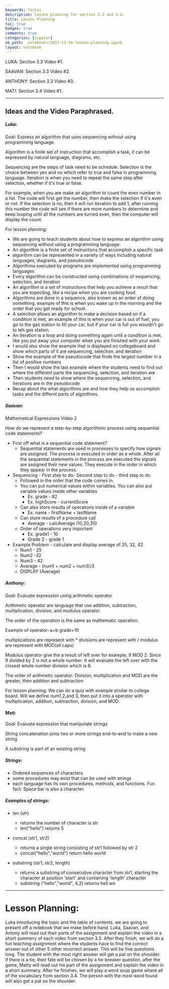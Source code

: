 ```yaml
---
keywords: fastai
description: Lesson planning for section 3.3 and 3.4.
title: Lesson Planning
toc: true 
badges: true
comments: true
categories: [jupyter]
nb_path: _notebooks/2022-11-16-lesson-planning.ipynb
layout: notebook
---
```


<!--
#################################################
### THIS FILE WAS AUTOGENERATED! DO NOT EDIT! ###
#################################################
# file to edit: _notebooks/2022-11-16-lesson-planning.ipynb
-->

<div class="container" id="notebook-container">
        
<div class="cell border-box-sizing text_cell rendered"><div class="inner_cell">
<div class="text_cell_render border-box-sizing rendered_html">
<p>LUKA: Section 3.3 Video #1.</p>
<p>SAAVAN: Section 3.3 Video #2.</p>
<p>ANTHONY: Section 3.3 Video #3.</p>
<p>MATI: Section 3.4 Video #1.</p>
<hr>

</div>
</div>
</div>
<div class="cell border-box-sizing text_cell rendered"><div class="inner_cell">
<div class="text_cell_render border-box-sizing rendered_html">
<h2 id="Ideas-and-the-Video-Paraphrased.">Ideas and the Video Paraphrased.<a class="anchor-link" href="#Ideas-and-the-Video-Paraphrased."> </a></h2><h5 id="Luka:">Luka:<a class="anchor-link" href="#Luka:"> </a></h5><p>Goal: Express an algorithm that uses sequencing without using programming language.</p>
<p>Algorithm is a finite set of instruction that accomplish a task, it can be expressed by natural language, diagrams, etc.</p>
<p>Sequencing are the steps of task need to be schedule.
Selection is the choice between yes and no which refer to true and false in programming language.
Iteration is when you need to repeat the same step after selection, whether if it's true or false.</p>
<p>For example, when you are make an algorithm to count the even 
number in a list. The code will first get the number, then make the selection if it's even or not. If the selection is no, then it will run iteration to add 1, after running this number the code will see if there are more numbers to determine and keep looping until all the numbers are turned even, then the computer will display the count.</p>
<p>For lesson planning:</p>
<ul>
<li>We are going to teach students about how to express an algorithm using sequencing without using a programming language.  </li>
<li>An algorithm is a finite set of instructions that accomplish a specific task </li>
<li>algorithm can be represented in a variety of ways including natural languages, diagrams, and pseudocode</li>
<li>Algorithms executed by programs are implemented using programming languages</li>
<li>Every algorithm can be constructed using combinations of sequencing, selection, and iteration</li>
<li>An algorithm is a set of instructions that help you achieve a result that you are expecting, like a recipe when you are cooking food</li>
<li>Algorithms are done in a sequence, also known as an order of doing something. example of this is when you wake up in the morning and the order that you get ready for school. </li>
<li>A selection allows an algorithm to make a decision based on if a condition is met, an example of this is when your car is out of fuel, you go to the gas station to fill your car, but if your car is full you wouldn't go to teh gas station. </li>
<li>An iteration is a loop and doing something again until a condition is met, like you put away your computer when you are finished with your work. </li>
<li>I would also show the example that is displayed on collegeboard and show which parts of it are sequencing, selection, and iteration</li>
<li>Show the example of the pseudocode that finds the largest number in a list of positive numbers</li>
<li>Then I would show the last example where the students need to find out where the different parts the sequencing, selection, and iteration are</li>
<li>Then students need to show where the sequencing, selection, and iterations are in the pseudocode</li>
<li>Recap about the what algorithms are and how they help us accomplish tasks and the differnt parts of algorithms. </li>
</ul>

</div>
</div>
</div>
<div class="cell border-box-sizing text_cell rendered"><div class="inner_cell">
<div class="text_cell_render border-box-sizing rendered_html">
<h5 id="Saavan:">Saavan:<a class="anchor-link" href="#Saavan:"> </a></h5><p>Mathematical Expressions Video 2</p>
<p>How do we represent a step-by-step algorithmic process using sequential code statements?</p>
<ul>
<li>First off what is a sequential code statement?<ul>
<li>Sequential statements are used in processes to specify how signals are assigned. The process is executed in order as a whole. After all the sequential statements in the process are executed the signals are assigned their new values. They execute in the order in which they appear in the process.</li>
</ul>
</li>
<li>Sequencing - First step to do- Second step to do - third step to do<ul>
<li>Followed in the order that the code comes in. </li>
<li>You can put numerical values within variables. You can also put variable values inside other variables<ul>
<li>Ex. grade - 82</li>
<li>Ex. highScore - currentScore</li>
</ul>
</li>
<li>Can also store results of operations inside of a variable<ul>
<li>Ex. name - firstName + lastName</li>
</ul>
</li>
<li>Can store results of a procedure call<ul>
<li>Average - calcAverage (10,20,30) </li>
</ul>
</li>
<li>Order of operations very important<ul>
<li>Ex. grade1 - 10</li>
<li>Grade 2 - grade 1</li>
</ul>
</li>
</ul>
</li>
<li>Example Problem - calculate and display average of 25, 32, 42<ul>
<li>Num1 - 25</li>
<li>Num2 -32</li>
<li>Num3 - 42</li>
<li>Average - (num1 + num2 + num3)/3</li>
<li>DISPLAY (Average)</li>
</ul>
</li>
</ul>

</div>
</div>
</div>
<div class="cell border-box-sizing text_cell rendered"><div class="inner_cell">
<div class="text_cell_render border-box-sizing rendered_html">
<h5 id="Anthony:">Anthony:<a class="anchor-link" href="#Anthony:"> </a></h5><p>Goal: Evaluate expression using arithmetic operator</p>
<p>Arithmetic operator are language that use addition, subtraction, multiplication, division, and modulus operator.</p>
<p>The order of the operation is the same as mathematic operation.</p>
<p>Example of operator:
a+b   grade+10</p>
<p>multiplications are represent with *
divisions are represent with /
modulus are represent with MOD(all caps)</p>
<p>Modulus operator give the a result of left over
for example, 9 MOD 2. Since 9 divided by 2 is not a whole number. It will evaluate the left over with the closest whole number division which is 8.</p>
<p>The order of arithmetic operator:
Division, multiplication and MOD are the greater, then addition and subtraction</p>
<p>For lesson planning: 
We can do a quiz with example similar to college board. Will we define num1,2,and 3, then put it into a operator with multiplication, addition, subtraction, division, and MOD.</p>

</div>
</div>
</div>
<div class="cell border-box-sizing text_cell rendered"><div class="inner_cell">
<div class="text_cell_render border-box-sizing rendered_html">
<h4 id="Mati:">Mati:<a class="anchor-link" href="#Mati:"> </a></h4><p>Goal: Evaluate expression that manipulate strings</p>
<p>String concatenation joins two or more strings end-to-end to make a new string</p>
<p>A substring is part of an existing string</p>
<h5 id="Strings:">Strings:<a class="anchor-link" href="#Strings:"> </a></h5><ul>
<li>Ordered sequences of characters</li>
<li>some procedures may exist that can be used with strings</li>
<li>each language has its own procedures, methods, and functions. 
Fun fact: Space bar is also a character.</li>
</ul>
<h5 id="Examples-of-strings:">Examples of strings:<a class="anchor-link" href="#Examples-of-strings:"> </a></h5><ul>
<li><p>len (str)</p>
<ul>
<li>returns the number of character is str</li>
<li>len("hello") returns 5</li>
</ul>
</li>
<li><p>concat (str1, str2)</p>
<ul>
<li>returns a single string consisting of str1 followed by str 2</li>
<li>concat("hello","world") return hello world</li>
</ul>
</li>
<li><p>substring (str1, str2, length)</p>
<ul>
<li>returns a substring of consecutive character from str1, starting the character at position 'start' and containing 'length' character</li>
<li>substring ("hello","world", 4,2) returns hell wo</li>
</ul>
</li>
</ul>
<hr>

</div>
</div>
</div>
<div class="cell border-box-sizing text_cell rendered"><div class="inner_cell">
<div class="text_cell_render border-box-sizing rendered_html">
<h1 id="Lesson-Planning:">Lesson Planning:<a class="anchor-link" href="#Lesson-Planning:"> </a></h1>
</div>
</div>
</div>
<div class="cell border-box-sizing text_cell rendered"><div class="inner_cell">
<div class="text_cell_render border-box-sizing rendered_html">
<p>Luka introducing the topic and the table of contents. we are going to present off a notebook that we make before hand. Luka, Saavan, and Antony will read out their parts of the assignment and explain the video in a short summery of each video from section 3.3. After they finish, we will do a fun teaching assignment where the students have to find the correct answer out of other 5 other incorrect answer. This will be five questions long. The student with the most right answer will get a pat on the shoulder. if there is a tie, their fate will be chosen by a tie-breaker question. after the game, Matty will read out his part of the assignment and explain the video in a short summery. After he finishes, we will play a word soup game where all of the vocabulary from section 3.4. The person with the most word found will also get a pat on the shoulder.</p>

</div>
</div>
</div>
</div>
 

